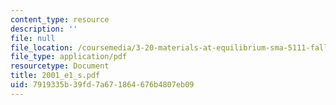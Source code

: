 ```yaml
---
content_type: resource
description: ''
file: null
file_location: /coursemedia/3-20-materials-at-equilibrium-sma-5111-fall-2003/7919335b39fd7a671864676b4807eb09_2001_e1_s.pdf
file_type: application/pdf
resourcetype: Document
title: 2001_e1_s.pdf
uid: 7919335b-39fd-7a67-1864-676b4807eb09
---
```

